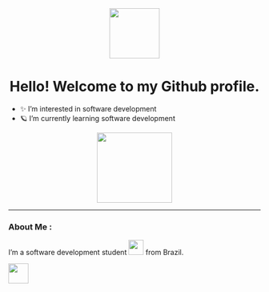 
<div id="header" align="center">
  <img src="https://media.giphy.com/media/BOOyywoZerTGp90YPN/giphy.gif" width="100"/>
  <h1> Hello! Welcome to my Github profile.</h1>
</div> 


- ✨ I’m interested in software development
- 🪐 I’m currently learning software development


<div align="center">
  <img src="https://media.giphy.com/media/7PxNr5ukrXSJH8v4IF/giphy.gif" width="150" height="140"/>
</div>


---

### About Me :

I’m a software development student <img src="https://media.giphy.com/media/WUlplcMpOCEmTGBtBW/giphy.gif" width="30"> from Brazil.


<img src="https://cdn.jsdelivr.net/gh/devicons/devicon/icons/git/git-original.svg" width="40" height="40"/>

